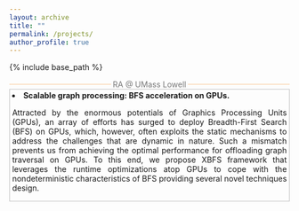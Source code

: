 ```yaml
---
layout: archive
title: ""
permalink: /projects/
author_profile: true
---
```


{% include base_path %}

<!-- {% for post in site.projects reversed %}
  {% include archive-single-project.html %}
{% endfor %} -->
<style type="text/css" rel="stylesheet">
.divider {
  display: flex;
  align-items: center;
  text-align: center;
}

/* To show the lines on right 
and left sides of the text */
.divider::before,
.divider::after {
  content: "";
  border-bottom: 1px solid #fac896;
  flex: 1;
}
/* Space on left and right sides of text */
.divider:not(:empty)::before {
  margin-right: 0.25em;
}

.divider:not(:empty)::after {
  margin-left: 0.25em;
}

.newsblock { 
    background-color: transparent;
    border: 1px solid silver;
    padding: 0.1em 0.3em;
}
</style>

<div class="divider"><div style="color:#787878">RA @ UMass Lowell</div></div>
<div class="newsblock">
  <li><b>Scalable graph processing: BFS acceleration on GPUs.</b>
  <p style="text-align:justify;">Attracted by the enormous potentials of Graphics Processing Units
  (GPUs), an array of efforts has surged to deploy Breadth-First Search
  (BFS) on GPUs, which, however, often exploits the static mechanisms to address the challenges that are dynamic in nature. Such a mismatch prevents us from achieving the optimal performance for
  offloading graph traversal on GPUs. To this end, we propose XBFS framework that leverages the runtime optimizations atop GPUs to cope with the nondeterministic characteristics of BFS providing several novel techniques design.</p>
  </li>
</div>

<!-- <div class="card" style="margin-bottom: 0.6rem">
  <div class="card-body">
    <h4 class="card-title" style="color: rgba(0,0,0,.68)!important">
      Scalable graph processing: BFS acceleration on GPUs.
    </h4>
  </div>
</div> -->